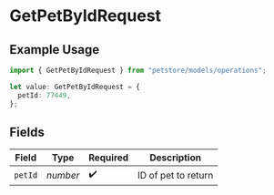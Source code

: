 # GetPetByIdRequest

## Example Usage

```typescript
import { GetPetByIdRequest } from "petstore/models/operations";

let value: GetPetByIdRequest = {
  petId: 77449,
};
```

## Fields

| Field               | Type                | Required            | Description         |
| ------------------- | ------------------- | ------------------- | ------------------- |
| `petId`             | *number*            | :heavy_check_mark:  | ID of pet to return |